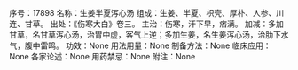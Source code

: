 序号：17898
名称：生姜半夏泻心汤
组成：生姜、半夏、枳壳、厚朴、人参、川连、甘草。
出处：《伤寒大白》卷三。
主治：伤寒，汗下早，痞满。
加减：多加甘草，名甘草泻心汤，治胃中虚，客气上逆；多加生姜，名生姜泻心汤，治肋下水气，腹中雷鸣。
功效：None
用法用量：None
制备方法：None
临床应用：None
各家论述：None
用药禁忌：None
附注：None
